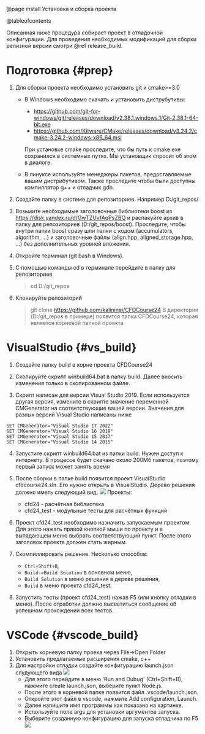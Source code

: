 @page install Установка и сборка проекта

@tableofcontents

Описанная ниже процедура собирает проект в отладочной конфигурации.
Для проведения необходимых модификаций для сборки релизной версии смотри @ref release_build.

# Подготовка {#prep}
1. Для сборки проекта необходимо установить git и cmake>=3.0
   - В Windows необходимо скачать и установить диструбутивы:
     - https://github.com/git-for-windows/git/releases/download/v2.38.1.windows.1/Git-2.38.1-64-bit.exe
     - https://github.com/Kitware/CMake/releases/download/v3.24.2/cmake-3.24.2-windows-x86_64.msi

     При установке cmake проследите, что бы путь к cmake.exe сохранился в системных путях. Msi установщик спросит об этом в диалоге.
   - В линуксе используйте менеджеры пакетов, предоставляемые вашим дистрибутивом.
     Также проследите чтобы были доступны компиллятор g++ и отладчик gdb.

2. Создайте папку в системе для репозиториев. Например D:/git_repos/

3. Возьмите необходимые заголовочные библиотеки boost из https://disk.yandex.ru/d/GwTZUvfAqPsZBQ
   и распакуйте архив в папку для репозиториев (D:/git_repos/boost).
   Проследите, чтобы внутри папки boost сразу шли папки с кодом (accumulators, algorithm, ...) и заголовочные файлы (align.hpp, aligned_storage.hpp, ...)
   без дополнительных уровней вложения.

4. Откройте терминал (git bash в Windows).

5. С помощью команды cd в терминале перейдите в папку для репозиториев
   > cd D:/git_repos

6. Клонируйте репозиторий
   > git clone https://github.com/kalininei/CFDCourse24
   В директории (D:/git_repos в примере) появится папка CFDCourse24, которая является корневой папкой проекта


# VisualStudio {#vs_build}

1. Cоздайте папку build в корне проекта СFDCourse24

2. Скопируйте скрипт winbuild64.bat в папку build. Далее вносить изменения
   только в скопированном файле.

3. Скрипт написан для версии Visual Studio 2019. Если используется другая версия,
   измените в скрипте значение переменной CMGenerator на соответствующие вашей версии.
   Значения для разных версий Visual Studio написаны ниже
```
SET CMGenerator="Visual Studio 17 2022"
SET CMGenerator="Visual Studio 16 2019"
SET CMGenerator="Visual Studio 15 2017"
SET CMGenerator="Visual Studio 14 2015"
```

4. Запустите скрипт winbuild64.bat из папки build. Нужен доступ к интернету.
   В процессе будет скачано около 200Мб пакетов, поэтому первый запуск может занять время

5. После сборки в папке build появится проект VisualStudio cfdcourse24.sln.
   Его нужно открыть в VisualStudio.
   Дерево решения должно иметь следующий вид.
   ![](vs_solution_explorer.png)
   Проекты:
   - cfd24 - расчётная библиотека
   - cfd24_test - модульные тесты для расчётных функций

6. Проект cfd24_test необходимо назначить запускаемым проектом. Для этого нажать правой кнопкой мыши по проекту и в выпадающем меню
   выбрать соответствующий пункт. После этого заголовок проекта должен стать жирным.

7. Скомпиллировать решение. Несколько способов:
    - `Ctrl+Shift+B`,
    - `Build->Build Solution` в основном меню,
    - `Build Solution` в меню решения в дереве решения,
    - `Build` в меню проекта cfd24_test.

8. Запустить тесты (проект cfd24_test) нажав F5 (или кнопку отладки в меню).
   После отработки должно высветиться сообщение об успешном прохождении всех тестов.

# VSCode {#vscode_build}

1. Открыть корневую папку проека через File->Open Folder
2. Установить предлагаемые расширения cmake, c++
3. Для настройки отладки создайте конфигурацию launch.json слудующего вида
   ![](vscode_launch_json.png)
   - Для этого перейдите в меню 'Run and Dubug' (Ctrl+Shift+B), нажмите
     create launch.json, выберите пункт Node.js.
   - После этого в корневой папке появится файл .vscode/launch.json.
   - Откройте этот файл в vscode, нажмите Add configuration, Launch.
   - Далее напишите имя программы как показано на картинке.
   - Используйте поле args для установки аргументов запуска.
   - Выберите созданную конфигурацию для запуска отладчика по F5
   ![](vscode_launch.png)

